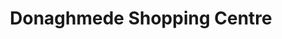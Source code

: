 ---
title: "Donaghmede Shopping Centre"
url: /dublin/donaghmede-shopping-centre/
shop: Einkaufszentrum
---